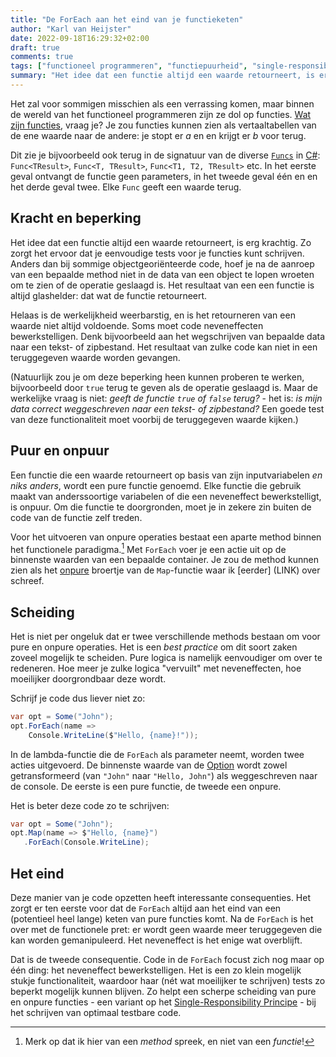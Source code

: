 ```yaml
---
title: "De ForEach aan het eind van je functieketen"
author: "Karl van Heijster"
date: 2022-09-18T16:29:32+02:00
draft: true
comments: true
tags: ["functioneel programmeren", "functiepuurheid", "single-responsibility principe"]
summary: "Het idee dat een functie altijd een waarde retourneert, is erg krachtig. Zo zorgt het ervoor dat je eenvoudige tests voor je functies kunt schrijven. Helaas is de werkelijkheid weerbarstig, en is het retourneren van een waarde niet altijd voldoende. Soms moet code neveneffecten bewerkstelligen. Denk bijvoorbeeld aan het wegschrijven van bepaalde data naar een tekst- of zipbestand. Het resultaat van zulke code kan niet in een teruggegeven waarde worden gevangen."
---
```


Het zal voor sommigen misschien als een verrassing komen, maar binnen de wereld van het functioneel programmeren zijn ze dol op functies. [Wat zijn functies](/blog/22/07/wat-zijn-eerlijke-functies/), vraag je? Je zou functies kunnen zien als vertaaltabellen van de ene waarde naar de andere: je stopt er *a* en en krijgt er *b* voor terug. 


Dit zie je bijvoorbeeld ook terug in de signatuur van de diverse [`Funcs`](https://learn.microsoft.com/en-us/dotnet/api/system.func-1?view=net-7.0) in [C#](https://learn.microsoft.com/en-us/dotnet/csharp/): `Func<TResult>`, `Func<T, TResult>`, `Func<T1, T2, TResult>` etc. In het eerste geval ontvangt de functie geen parameters, in het tweede geval één en en het derde geval twee. Elke `Func` geeft een waarde terug.


## Kracht en beperking


Het idee dat een functie altijd een waarde retourneert, is erg krachtig. Zo zorgt het ervoor dat je eenvoudige tests voor je functies kunt schrijven. Anders dan bij sommige objectgeoriënteerde code, hoef je na de aanroep van een bepaalde method niet in de data van een object te lopen wroeten om te zien of de operatie geslaagd is. Het resultaat van een een functie is altijd glashelder: dat wat de functie retourneert.


Helaas is de werkelijkheid weerbarstig, en is het retourneren van een waarde niet altijd voldoende. Soms moet code neveneffecten bewerkstelligen. Denk bijvoorbeeld aan het wegschrijven van bepaalde data naar een tekst- of zipbestand. Het resultaat van zulke code kan niet in een teruggegeven waarde worden gevangen.


(Natuurlijk zou je om deze beperking heen kunnen proberen te werken, bijvoorbeeld door `true` terug te geven als de operatie geslaagd is. Maar de werkelijke vraag is niet: *geeft de functie `true` of `false` terug?* - het is: *is mijn data correct weggeschreven naar een tekst- of zipbestand?* Een goede test van deze functionaliteit moet voorbij de teruggegeven waarde kijken.)


## Puur en onpuur


Een functie die een waarde retourneert op basis van zijn inputvariabelen *en niks anders*, wordt een pure functie genoemd. Elke functie die gebruik maakt van anderssoortige variabelen of die een neveneffect bewerkstelligt, is onpuur. Om die functie te doorgronden, moet je in zekere zin buiten de code van de functie zelf treden.


Voor het uitvoeren van onpure operaties bestaat een aparte method binnen het functionele paradigma.[^1] Met `ForEach` voer je een actie uit op de binnenste waarden van een bepaalde container. Je zou de method kunnen zien als het [onpure](https://thesharperdev.com/pure-v-impure-functions/) broertje van de `Map`-functie waar ik [eerder] (LINK) over schreef.


## Scheiding


Het is niet per ongeluk dat er twee verschillende methods bestaan om voor pure en onpure operaties. Het is een *best practice* om dit soort zaken zoveel mogelijk te scheiden. Pure logica is namelijk eenvoudiger om over te redeneren. Hoe meer je zulke logica "vervuilt" met neveneffecten, hoe moeilijker doorgrondbaar deze wordt. 


Schrijf je code dus liever niet zo:


```cs
var opt = Some("John");
opt.ForEach(name => 
    Console.WriteLine($"Hello, {name}!"));
```


In de lambda-functie die de `ForEach` als parameter neemt, worden twee acties uitgevoerd. De binnenste waarde van de [Option](/blog/22/08/spelen-met-options/) wordt zowel getransformeerd (van `"John"` naar `"Hello, John"`) als weggeschreven naar de console. De eerste is een pure functie, de tweede een onpure.


Het is beter deze code zo te schrijven:


```cs
var opt = Some("John");
opt.Map(name => $"Hello, {name}")
   .ForEach(Console.WriteLine);
```


## Het eind


Deze manier van je code opzetten heeft interessante consequenties. Het zorgt er ten eerste voor dat de `ForEach` altijd aan het eind van een (potentieel heel lange) keten van pure functies komt. Na de `ForEach` is het over met de functionele pret: er wordt geen waarde meer teruggegeven die kan worden gemanipuleerd. Het neveneffect is het enige wat overblijft.


Dat is de tweede consequentie. Code in de `ForEach` focust zich nog maar op één ding: het neveneffect bewerkstelligen. Het is een zo klein mogelijk stukje functionaliteit, waardoor haar (nét wat moeilijker te schrijven) tests zo beperkt mogelijk kunnen blijven. Zo helpt een scherpe scheiding van pure en onpure functies - een variant op het [Single-Responsibility Principe](/tags/single-responsibility-principe/) - bij het schrijven van optimaal testbare code.


[^1]: Merk op dat ik hier van een *method* spreek, en niet van een *functie*!
